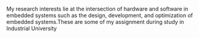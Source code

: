 My research interests lie at the intersection of hardware and software in embedded systems 
such as the design, development, and optimization of embedded systems.These are some of my assignment during study in Industrial University
